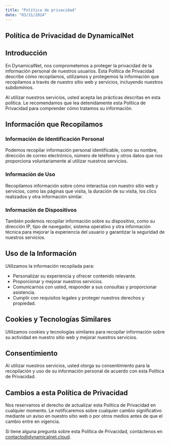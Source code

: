 ```yaml
---
title: "Política de privacidad"
date: "03/31/2024"
---
```


## Política de Privacidad de DynamicalNet

## Introducción

En DynamicalNet, nos comprometemos a proteger la privacidad de la información personal de nuestros usuarios. Esta Política de Privacidad describe cómo recopilamos, utilizamos y protegemos la información que recopilamos a través de nuestro sitio web y servicios, incluyendo nuestros subdominios.

Al utilizar nuestros servicios, usted acepta las prácticas descritas en esta política. Le recomendamos que lea detenidamente esta Política de Privacidad para comprender cómo tratamos su información.

## Información que Recopilamos

### Información de Identificación Personal

Podemos recopilar información personal identificable, como su nombre, dirección de correo electrónico, número de teléfono y otros datos que nos proporciona voluntariamente al utilizar nuestros servicios.

### Información de Uso

Recopilamos información sobre cómo interactúa con nuestro sitio web y servicios, como las páginas que visita, la duración de su visita, los clics realizados y otra información similar.

### Información de Dispositivos

También podemos recopilar información sobre su dispositivo, como su dirección IP, tipo de navegador, sistema operativo y otra información técnica para mejorar la experiencia del usuario y garantizar la seguridad de nuestros servicios.

## Uso de la Información

Utilizamos la información recopilada para:

- Personalizar su experiencia y ofrecer contenido relevante.
- Proporcionar y mejorar nuestros servicios.
- Comunicarnos con usted, responder a sus consultas y proporcionar asistencia.
- Cumplir con requisitos legales y proteger nuestros derechos y propiedad.

## Cookies y Tecnologías Similares

Utilizamos cookies y tecnologías similares para recopilar información sobre su actividad en nuestro sitio web y mejorar nuestros servicios.

## Consentimiento

Al utilizar nuestros servicios, usted otorga su consentimiento para la recopilación y uso de su información personal de acuerdo con esta Política de Privacidad.

## Cambios a esta Política de Privacidad

Nos reservamos el derecho de actualizar esta Política de Privacidad en cualquier momento. Le notificaremos sobre cualquier cambio significativo mediante un aviso en nuestro sitio web o por otros medios antes de que el cambio entre en vigencia.

Si tiene alguna pregunta sobre esta Política de Privacidad, contáctenos en <contacto@dynamicalnet.cloud>.
